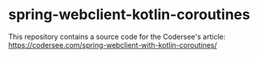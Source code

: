 # spring-webclient-kotlin-coroutines
This repository contains a source code for the Codersee's article: https://codersee.com/spring-webclient-with-kotlin-coroutines/
